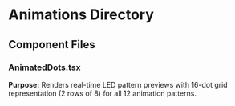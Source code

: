 # Animations Directory

## Component Files

### AnimatedDots.tsx
**Purpose:** Renders real-time LED pattern previews with 16-dot grid representation (2 rows of 8) for all 12 animation patterns.
